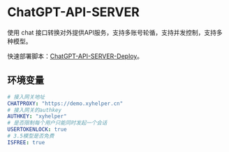 # ChatGPT-API-SERVER

使用 chat 接口转换对外提供API服务，支持多账号轮循，支持并发控制，支持多种模型。

快速部署脚本：[ChatGPT-API-SERVER-Deploy](https://github.com/xyhelper/chatgpt-api-server-deploy/)。

## 环境变量

```yaml
# 接入网关地址
CHATPROXY: "https://demo.xyhelper.cn"
# 接入网关的authkey
AUTHKEY: "xyhelper"
# 是否限制每个用户只能同时发起一个会话
USERTOKENLOCK: true
# 3.5模型是否免费
ISFREE: true
```
